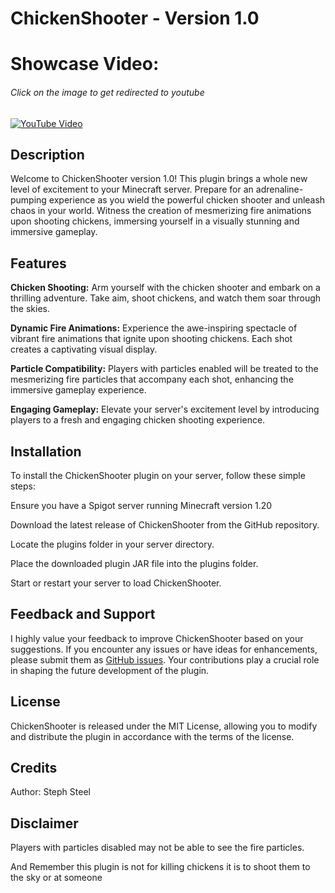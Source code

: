 # ChickenShooter - Version 1.0


# Showcase Video:

###### Click on the image to get redirected to youtube
[![YouTube Video](https://img.youtube.com/vi/e5VvGbP1wAo/maxresdefault.jpg)](https://www.youtube.com/watch?v=e5VvGbP1wAo)



## Description
Welcome to ChickenShooter version 1.0! This plugin brings a whole new level of excitement to your Minecraft server. Prepare for an adrenaline-pumping experience as you wield the powerful chicken shooter and unleash chaos in your world. Witness the creation of mesmerizing fire animations upon shooting chickens, immersing yourself in a visually stunning and immersive gameplay.


## Features
**Chicken Shooting:** Arm yourself with the chicken shooter and embark on a thrilling adventure. Take aim, shoot chickens, and watch them soar through the skies.

**Dynamic Fire Animations:** Experience the awe-inspiring spectacle of vibrant fire animations that ignite upon shooting chickens. Each shot creates a captivating visual display.

**Particle Compatibility:** Players with particles enabled will be treated to the mesmerizing fire particles that accompany each shot, enhancing the immersive gameplay experience.

**Engaging Gameplay:** Elevate your server's excitement level by introducing players to a fresh and engaging chicken shooting experience.


## Installation
To install the ChickenShooter plugin on your server, follow these simple steps:

Ensure you have a Spigot server running Minecraft version 1.20

Download the latest release of ChickenShooter from the GitHub repository.

Locate the plugins folder in your server directory.

Place the downloaded plugin JAR file into the plugins folder.

Start or restart your server to load ChickenShooter.


## Feedback and Support

I highly value your feedback to improve ChickenShooter based on your suggestions. If you encounter any issues or have ideas for enhancements, please submit them as [GitHub issues](https://github.com/StephSteel/chickenshooter/issues). Your contributions play a crucial role in shaping the future development of the plugin.


## License
ChickenShooter is released under the MIT License, allowing you to modify and distribute the plugin in accordance with the terms of the license.


## Credits
Author: Steph Steel


## Disclaimer
Players with particles disabled may not be able to see the fire particles.

And Remember this plugin is not for killing chickens it is to shoot them to the sky or at someone
